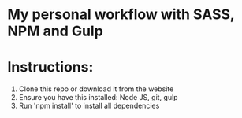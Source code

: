 # My personal workflow with SASS, NPM and Gulp


# Instructions:
1. Clone this repo or download it from the website
2. Ensure you have this installed: Node JS, git, gulp
3. Run 'npm install' to install all dependencies

